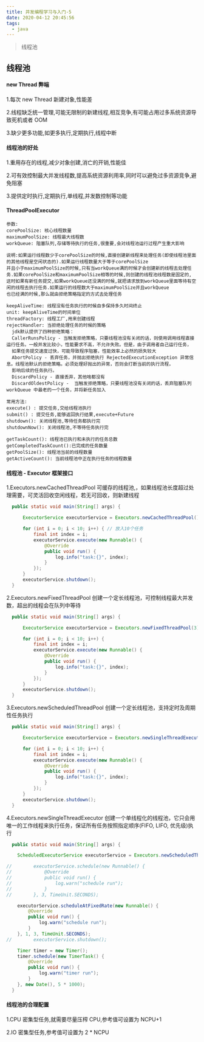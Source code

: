 ```yaml
---
title: 并发编程学习与入门-5
date: 2020-04-12 20:45:56
tags:
  - java
---
```


> 线程池

## 线程池

#### new Thread 弊端

1.每次 new Thread 新建对象,性能差

2.线程缺乏统一管理,可能无限制的新建线程,相互竞争,有可能占用过多系统资源导致死机或者 OOM

3.缺少更多功能,如更多执行,定期执行,线程中断

#### 线程池的好处

1.重用存在的线程,减少对象创建,消亡的开销,性能佳

2.可有效控制最大并发线程数,提高系统资源利用率,同时可以避免过多资源竞争,避免阻塞

3.提供定时执行,定期执行,单线程,并发数控制等功能

#### ThreadPoolExecutor

    参数:
    corePoolSize: 核心线程数量
    maximumPoolSize: 线程最大线程数
    workQueue: 阻塞队列,存储等待执行的任务,很重要,会对线程池运行过程产生重大影响

    说明:如果运行线程数少于corePoolSize的时候,直接创建新线程来处理任务(即使线程池里面的其他线程是空闲状态的).如果运行线程数量大于等于corePoolSize
    并且小于maximumPoolSize的时候,只有当workQueue满的时候才会创建新的线程去处理任务.如果corePoolSize和maximumPoolSize相等的时候,则创建的线程池线程数是固定的,
    这时如果有新任务提交,如果workQueue还没满的时候,就把请求放到workQueue里面等待有空闲的线程去执行任务.如果运行的线程数大于maximumPoolSize并且workQueue
    也已经满的时候,那么就由拒绝策略指定的方式去处理任务

    keepAliveTime: 线程没有任务执行的时候自多保持多久时间终止
    unit: keepAliveTime的时间单位
    threadFactory: 线程工厂,用来创建线程
    rejectHandler: 当拒绝处理任务的时候的策略
      jdk默认提供了四种拒绝策略：
      CallerRunsPolicy - 当触发拒绝策略，只要线程池没有关闭的话，则使用调用线程直接运行任务。一般并发比较小，性能要求不高，不允许失败。但是，由于调用者自己运行任务，
      如果任务提交速度过快，可能导致程序阻塞，性能效率上必然的损失较大
      AbortPolicy - 丢弃任务，并抛出拒绝执行 RejectedExecutionException 异常信息。线程池默认的拒绝策略。必须处理好抛出的异常，否则会打断当前的执行流程，
      影响后续的任务执行。
      DiscardPolicy - 直接丢弃，其他啥都没有
      DiscardOldestPolicy -  当触发拒绝策略，只要线程池没有关闭的话，丢弃阻塞队列 workQueue 中最老的一个任务，并将新任务加入

    常用方法:
    execute() : 提交任务,交给线程池执行
    submit() : 提交任务,能够返回执行结果,execute+Future
    shutdown(): 关闭线程池,等待任务都执行完
    shutdownNow(): 关闭线程池,不等待任务执行完

    getTaskCount(): 线程池已执行和未执行的任务总数
    getCompletedTaskCount():已完成的任务数量
    getPoolSize(): 线程池当前的线程数量
    getActiveCount(): 当前线程池中正在执行任务的线程数量

#### 线程池 - Executor 框架接口

1.Executors.newCachedThreadPool 可缓存的线程池,，如果线程池长度超过处理需要，可灵活回收空闲线程，若无可回收，则新建线程

```java
  public static void main(String[] args) {

      ExecutorService executorService = Executors.newCachedThreadPool();

      for (int i = 0; i < 10; i++) { // 放入10个任务
          final int index = i;
          executorService.execute(new Runnable() {
              @Override
              public void run() {
                  log.info("task:{}", index);
              }
          });
      }
      executorService.shutdown();
  }
```

2.Executors.newFixedThreadPool 创建一个定长线程池，可控制线程最大并发数，超出的线程会在队列中等待

```java
  public static void main(String[] args) {

      ExecutorService executorService = Executors.newFixedThreadPool(3);

      for (int i = 0; i < 10; i++) {
          final int index = i;
          executorService.execute(new Runnable() {
              @Override
              public void run() {
                  log.info("task:{}", index);
              }
          });
      }
      executorService.shutdown();
  }
```

3.Executors.newScheduledThreadPool 创建一个定长线程池，支持定时及周期性任务执行

```java
  public static void main(String[] args) {

      ExecutorService executorService = Executors.newSingleThreadExecutor();

      for (int i = 0; i < 10; i++) {
          final int index = i;
          executorService.execute(new Runnable() {
              @Override
              public void run() {
                  log.info("task:{}", index);
              }
          });
      }
      executorService.shutdown();
  }
```

4.Executors.newSingleThreadExecutor 创建一个单线程化的线程池，它只会用唯一的工作线程来执行任务，保证所有任务按照指定顺序(FIFO, LIFO, 优先级)执行

```java
  public static void main(String[] args) {

    ScheduledExecutorService executorService = Executors.newScheduledThreadPool(1);

//        executorService.schedule(new Runnable() {
//            @Override
//            public void run() {
//                log.warn("schedule run");
//            }
//        }, 3, TimeUnit.SECONDS);

    executorService.scheduleAtFixedRate(new Runnable() {
        @Override
        public void run() {
            log.warn("schedule run");
        }
    }, 1, 3, TimeUnit.SECONDS);
//        executorService.shutdown();

    Timer timer = new Timer();
    timer.schedule(new TimerTask() {
        @Override
        public void run() {
            log.warn("timer run");
        }
    }, new Date(), 5 * 1000);
  }
```

#### 线程池的合理配置

1.CPU 密集型任务,就需要尽量压榨 CPU,参考值可设置为 NCPU+1

2.IO 密集型任务,参考值可设置为 2 * NCPU
